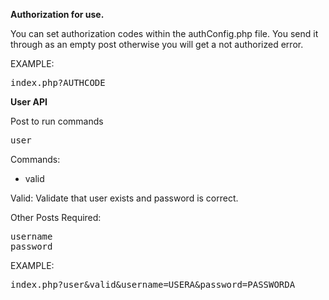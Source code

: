 
<b>Authorization for use.</b>

You can set authorization codes within the authConfig.php file. You send it through as an empty post
otherwise you will get a not authorized error. 

EXAMPLE:
<pre>
index.php?AUTHCODE
</pre>


<b>User API</b>

Post to run commands
<pre>user</pre>

Commands:
<ul>
<li>valid</li>

</ul>




Valid:
Validate that user exists and password is correct. 

Other Posts Required:
<pre>
username
password
</pre>

EXAMPLE: 
<pre>
index.php?user&valid&username=USERA&password=PASSWORDA
</pre>